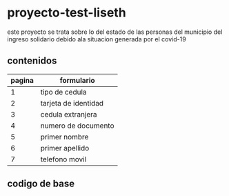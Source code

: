 # proyecto-test-liseth
este proyecto se trata sobre lo del estado de las personas del municipio  del ingreso solidario debido ala situacion generada por el covid-19
## contenidos
|pagina|formulario|
|--|--|
|1|tipo de cedula |
|2|tarjeta de identidad|
|3|cedula extranjera|
|4|numero de documento|
|5|primer nombre|
|6|primer apellido|
|7|telefono movil|
## codigo de base






